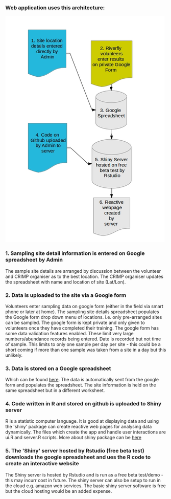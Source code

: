 ### Web application uses this architecture:

 ![image link](https://raw.githubusercontent.com/fozy81/Riverfly/riverflyTest/CRIMP%20architecture.jpg)

### 1. Sampling site detail information is entered on Google spreadsheet by Admin 

The sample site details are arranged by discussion between the volunteer and CRIMP organiser as to the best location. The CRIMP organiser updates the spreadsheet with name and location of site (Lat/Lon).

### 2. Data is uploaded to the site via a Google form 

Volunteers enter sampling data on google form (either in the field via smart phone or later at home). The sampling site details spreadsheet populates the Google form drop down menu of locations. i.e. only pre-arranged sites can be sampled. The google form is kept private and only given to volunteers once they have completed their training. The google form has some data validation features enabled. These limit very large numbers/abundance records being entered. Date is recorded but not time of sample. This limits to only one sample per day per site - this could be a short coming if more than one sample was taken from a site in a day but this unlikely. 

### 3. Data is stored on a Google spreadsheet 

Which can be found [here](https://docs.google.com/spreadsheet/pub?key=0ArVD_Gwut6UBdHZkQ2g0U0NXQ0psZUltQkpKZjVEM3c&single=true&gid=0&output=csv). The data is automatically sent from the google form and populates the spreadsheet. The site information is held on the same spreadsheet but in a different worksheet.

### 4. Code written in R and stored on github is uploaded to Shiny server

R is a statistic computer language. It is good at displaying data and using the 'shiny' package can create reactive web pages for analysing data dynamically. The files which create the app and handle user interactions are ui.R and server.R scripts. More about shiny package can be [here](http://shiny.rstudio.com/)

### 5. The 'Shiny' server hosted by Rstudio (free beta test) downloads the google spreadsheet and ues the R code to create an interactive website

The Shiny server is hosted by Rstudio and is run as a free beta test/demo - this may incurr cost in future. The shiny server can also be setup to run in the cloud e.g. amazon web services.  The basic shiny server software is free but the cloud hosting would be an added expense.




